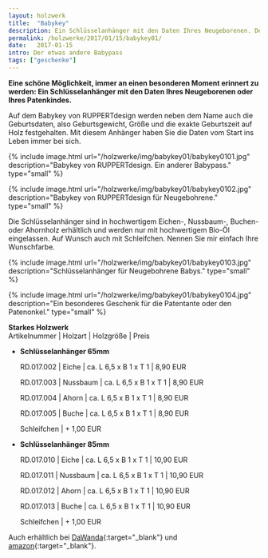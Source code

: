 ```yaml
---
layout: holzwerk
title:  "Babykey"
description: Ein Schlüsselanhänger mit den Daten Ihres Neugeborenen. Der lebenslange Babypass.
permalink: /holzwerke/2017/01/15/babykey01/
date:   2017-01-15
intro: Der etwas andere Babypass
tags: ["geschenke"]
---
```


**Eine schöne Möglichkeit, immer an einen besonderen Moment erinnert zu werden: 
Ein Schlüsselanhänger mit den Daten Ihres Neugeborenen oder Ihres Patenkindes.**

Auf dem Babykey von RUPPERTdesign werden neben dem Name auch die Geburtsdaten, also Geburtsgewicht, 
Größe und die exakte Geburtszeit auf Holz festgehalten.
Mit diesem Anhänger haben Sie die Daten vom Start ins Leben immer bei sich.


{% include image.html url="/holzwerke/img/babykey01/babykey0101.jpg" description="Babykey von RUPPERTdesign. Ein anderer Babypass." type="small" %}

{% include image.html url="/holzwerke/img/babykey01/babykey0102.jpg" description="Babykey von RUPPERTdesign für Neugebohrene." type="small" %}


Die Schlüsselanhänger sind in hochwertigem Eichen-, Nussbaum-, Buchen- oder Ahornholz erhältlich
und werden nur mit hochwertigem Bio-Öl eingelassen. 
Auf Wunsch auch mit Schleifchen. Nennen Sie mir einfach Ihre Wunschfarbe.

{% include image.html url="/holzwerke/img/babykey01/babykey0103.jpg" description="Schlüsselanhänger für Neugebohrene Babys." type="small" %}

{% include image.html url="/holzwerke/img/babykey01/babykey0104.jpg" description="Ein besonderes Geschenk für die Patentante oder den Patenonkel." type="small" %}


**Starkes Holzwerk**   
Artikelnummer \| Holzart \| Holzgröße \| Preis

* **Schlüsselanhänger 65mm**
     
	 
	RD.017.002  \| 	Eiche \| ca. L 6,5 x B 1 x T 1 \| 8,90 EUR
	
	RD.017.003   \| 	Nussbaum \| ca. L 6,5 x B 1 x T 1 \| 8,90 EUR
	
	RD.017.004   \| 	Ahorn \| ca. L 6,5 x B 1 x T 1 \| 8,90 EUR
	
	RD.017.005   \| 	Buche \| ca. L 6,5 x B 1 x T 1 \| 8,90 EUR
	
	Schleifchen \| + 1,00 EUR
	

* **Schlüsselanhänger 85mm**
      
	RD.017.010  \| 	Eiche \| ca. L 6,5 x B 1 x T 1 \| 10,90 EUR
	
	RD.017.011   \| 	Nussbaum \| ca. L 6,5 x B 1 x T 1 \| 10,90 EUR
	
	RD.017.012   \| 	Ahorn \| ca. L 6,5 x B 1 x T 1 \| 10,90 EUR
	
	RD.017.013   \| 	Buche \| ca. L 6,5 x B 1 x T 1 \| 10,90 EUR
	
	Schleifchen \| + 1,00 EUR
	
	
Auch erhältlich bei [DaWanda][1]{:target="_blank"} und [amazon][2]{:target="_blank"}.
	
 [1]: http://de.dawanda.com/product/88493323-schluesselanhaenger-aus-holz-mit-wunschnamen
 
 [2]:https://www.amazon.de/s/ref=hnd_pdp_byline?_encoding=UTF8&node=9699311031&lo=image&me=A14SEUYA88KWJ3
	